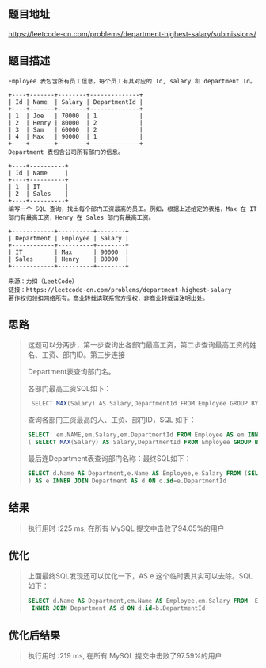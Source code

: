 
## 题目地址
https://leetcode-cn.com/problems/department-highest-salary/submissions/

## 题目描述
```
Employee 表包含所有员工信息，每个员工有其对应的 Id, salary 和 department Id。

+----+-------+--------+--------------+
| Id | Name  | Salary | DepartmentId |
+----+-------+--------+--------------+
| 1  | Joe   | 70000  | 1            |
| 2  | Henry | 80000  | 2            |
| 3  | Sam   | 60000  | 2            |
| 4  | Max   | 90000  | 1            |
+----+-------+--------+--------------+
Department 表包含公司所有部门的信息。

+----+----------+
| Id | Name     |
+----+----------+
| 1  | IT       |
| 2  | Sales    |
+----+----------+
编写一个 SQL 查询，找出每个部门工资最高的员工。例如，根据上述给定的表格，Max 在 IT 部门有最高工资，Henry 在 Sales 部门有最高工资。

+------------+----------+--------+
| Department | Employee | Salary |
+------------+----------+--------+
| IT         | Max      | 90000  |
| Sales      | Henry    | 80000  |
+------------+----------+--------+

来源：力扣（LeetCode）
链接：https://leetcode-cn.com/problems/department-highest-salary
著作权归领扣网络所有。商业转载请联系官方授权，非商业转载请注明出处。
```

## 思路

> 这题可以分两步，第一步查询出各部门最高工资，第二步查询最高工资的姓名、工资、部门ID。第三步连接
>
> Department表查询部门名。
> 
> 各部门最高工资SQL如下：
> 
> ```java
>  SELECT MAX(Salary) AS Salary,DepartmentId FROM Employee GROUP BY DepartmentId
>    ```
>    
>    查询各部门工资最高的人、工资、部门ID，SQL 如下：
>    
>    ```sql
>    SELECT  em.NAME,em.Salary,em.DepartmentId FROM Employee AS em INNER JOIN 
>    ( SELECT MAX(Salary) AS Salary,DepartmentId FROM Employee GROUP BY DepartmentId) AS b ON em.DepartmentId=b.DepartmentId AND em.Salary=b.Salary
> ```
> 
>最后连Department表查询部门名称：最终SQL如下：
> 
>```sql
> SELECT d.Name AS Department,e.Name AS Employee,e.Salary FROM (SELECT  em.NAME,em.Salary,em.DepartmentId FROM Employee AS em INNER JOIN ( SELECT MAX(Salary) AS Salary,DepartmentId FROM Employee GROUP BY DepartmentId) AS b ON em.DepartmentId=b.DepartmentId AND em.Salary=b.Salary
> ) AS e INNER JOIN Department AS d ON d.id=e.DepartmentId
> ```
>  
>  

## 结果

> 执行用时 :225 ms, 在所有 MySQL 提交中击败了94.05%的用户
>
> 

## 优化

> 上面最终SQL发现还可以优化一下，AS e 这个临时表其实可以去除。SQL如下：
>
> ```sql
> SELECT d.Name AS Department,em.Name AS Employee,em.Salary FROM  Employee AS em INNER JOIN ( SELECT MAX(Salary) AS Salary,DepartmentId FROM Employee GROUP BY DepartmentId) AS b ON em.DepartmentId=b.DepartmentId AND em.Salary=b.Salary
>  INNER JOIN Department AS d ON d.id=b.DepartmentId
> ```
>
> 

## 优化后结果

> 执行用时 :219 ms, 在所有 MySQL 提交中击败了97.59%的用户